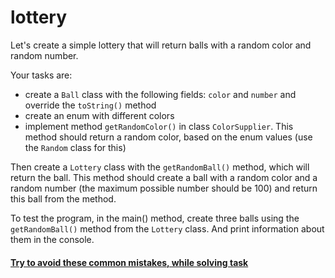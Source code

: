 # lottery

Let's create a simple lottery that will return balls with a random color and random number.

Your tasks are:
- create a `Ball` class with the following fields: `color` and `number` and override the `toString()` method
- create an enum with different colors
- implement method `getRandomColor()` in class `ColorSupplier`. 
This method should return a random color, based on the enum values (use the `Random` class for this) 

Then create a `Lottery` class with the `getRandomBall()` method, which will return the ball.
This method should create a ball with a random color and a random number (the maximum possible number should be 100) and return this ball from the method.

To test the program, in the main() method, create three balls using the `getRandomBall()` method from the `Lottery` class.
And print information about them in the console.

#### [Try to avoid these common mistakes, while solving task](./checklist.md)
